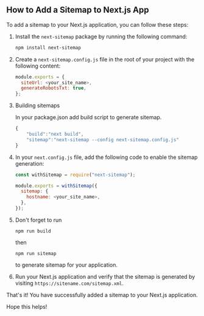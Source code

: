 ## How to Add a Sitemap to Next.js App

To add a sitemap to your Next.js application, you can follow these steps:

1. Install the `next-sitemap` package by running the following command:

   ```bash
   npm install next-sitemap
   ```

2. Create a `next-sitemap.config.js` file in the root of your project with the following content:

   ```javascript
   module.exports = {
     siteUrl: <your_site_name>,
     generateRobotsTxt: true,
   };
   ```

3. Building sitemaps

   In your package.json add build script to generate sitemap.

   ```javascript
   {
       "build":"next build",
       "sitemap":"next-sitemap --config next-sitemap.config.js"
   }

   ```

4. In your `next.config.js` file, add the following code to enable the sitemap generation:

   ```javascript
   const withSitemap = require("next-sitemap");

   module.exports = withSitemap({
     sitemap: {
       hostname: <your_site_name>,
     },
   });
   ```

5. Don't forget to run 
   ```
   npm run build
   ```
   then
   ```
   npm run sitemap
   ```
   to generate sitemap for your application.

6. Run your Next.js application and verify that the sitemap is generated by visiting `https://sitename.com/sitemap.xml`.

That's it! You have successfully added a sitemap to your Next.js application.

Hope this helps!
